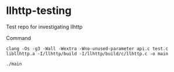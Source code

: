 # llhttp-testing
Test repo for investigating llhttp

Command
```
clang -Os -g3 -Wall -Wextra -Wno-unused-parameter api.c test.c libllhttp.a -I/llhttp/build -I/llhttp/build/c/llhttp.c -o main

./main
```